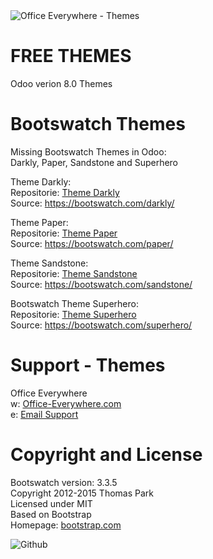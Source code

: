 <IMG SRC="https://www.office-everywhere.com/website/image/ir.attachment/351_ffc5997/datas" ALT="Office Everywhere - Themes">

# FREE THEMES

Odoo verion 8.0 Themes

# Bootswatch Themes

Missing Bootswatch Themes in Odoo:<br>
Darkly, Paper, Sandstone and Superhero<br>

Theme Darkly:<br>
Repositorie: <a href="https://github.com/OfficeEverywhere/themes/tree/8.0/bootswatch/theme_darkly">Theme Darkly</a><br>
Source: https://bootswatch.com/darkly/


Theme Paper:<br>
Repositorie: <a href="https://github.com/OfficeEverywhere/themes/tree/8.0/bootswatch/theme_paper">Theme Paper</a><br>
Source: https://bootswatch.com/paper/

Theme Sandstone:<br>
Repositorie: <a href="https://github.com/OfficeEverywhere/themes/tree/8.0/bootswatch/theme_sandstone">Theme Sandstone</a><br>
Source: https://bootswatch.com/sandstone/

Bootswatch Theme Superhero:<br>
Repositorie: <a href="https://github.com/OfficeEverywhere/themes/tree/8.0/bootswatch/theme_darkly">Theme Superhero</a><br>
Source: https://bootswatch.com/superhero/


# Support - Themes

Office Everywhere<br>
w: <a href=https://www.office-everywhere.com>Office-Everywhere.com</a><br>
e: <a href=mailto:support@office-everywhere.com>Email Support</a><br>

# Copyright and License

Bootswatch version: 3.3.5 <br>
Copyright 2012-2015 Thomas Park <br>
Licensed under MIT <br>
Based on Bootstrap <br>
Homepage: <a href=http://bootstrap.com>bootstrap.com</a><br>

<IMG SRC="https://www.office-everywhere.com/website/image/ir.attachment/1084_f488c02/datas" ALT="Github">
